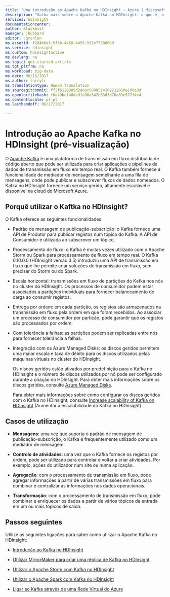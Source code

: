 ```yaml
---
title: "Uma introdução ao Apache Kafka no HDInsight – Azure | Microsoft Docs"
description: "Saiba mais sobre o Apache Kafka no HDInsight: o que é, o que faz e onde encontrar exemplos e obter informações sobre como começar."
services: hdinsight
documentationcenter: 
author: Blackmist
manager: jhubbard
editor: cgronlun
ms.assetid: f284b6e3-5f3b-4a50-b455-917e77588069
ms.service: hdinsight
ms.custom: hdinsightactive
ms.devlang: na
ms.topic: get-started-article
ms.tgt_pltfrm: na
ms.workload: big-data
ms.date: 06/15/2017
ms.author: larryfr
ms.translationtype: Human Translation
ms.sourcegitcommit: ff2fb126905d2a68c5888514262212010e108a3d
ms.openlocfilehash: f6a49be148ded1a90a642b83d3d70a83e572f4e4
ms.contentlocale: pt-pt
ms.lasthandoff: 06/17/2017

---
```

<a id="introducing-apache-kafka-on-hdinsight-preview" class="xliff"></a>

# Introdução ao Apache Kafka no HDInsight (pré-visualização)

O [Apache Kafka](https://kafka.apache.org) é uma plataforma de transmissão em fluxo distribuída de código aberto que pode ser utilizada para criar aplicações e pipelines de dados de transmissão em fluxo em tempo real. O Kafka também fornece a funcionalidade de mediador de mensagem semelhante a uma fila de mensagens, onde pode publicar e subscrever fluxos de dados nomeados. O Kafka no HDInsight fornece um serviço gerido, altamente escalável e disponível na cloud do Microsoft Azure.

<a id="why-use-kafka-on-hdinsight" class="xliff"></a>

## Porquê utilizar o Kaftka no HDInsight?

O Kafka oferece as seguintes funcionalidades:

* Padrão de mensagem de publicação-subscrição: o Kafka fornece uma API de Produtor para publicar registos num tópico do Kafka. A API de Consumidor é utilizada ao subscrever um tópico.

* Processamento de fluxo: o Kafka é muitas vezes utilizado com o Apache Storm ou Spark para processamento de fluxo em tempo real. O Kafka 0.10.0.0 (HDInsight versão 3.5) introduziu uma API de transmissão em fluxo que lhe permite criar soluções de transmissão em fluxo, sem precisar do Storm ou do Spark.

* Escala horizontal: transmissões em fluxo de partições do Kafka nos nós no cluster do HDInsight. Os processos de consumidor podem estar associados a partições individuais para fornecer balanceamento de carga ao consumir registos.

* Entrega por ordem: em cada partição, os registos são armazenados na transmissão em fluxo pela ordem em que foram recebidos. Ao associar um processo de consumidor por partição, pode garantir que os registos são processados por ordem.

* Com tolerância a falhas: as partições podem ser replicadas entre nós para fornecer tolerância a falhas.

* Integração com os Azure Managed Disks: os discos geridos permitem uma maior escala e taxa de débito para os discos utilizados pelas máquinas virtuais no cluster do HDInsight.

    Os discos geridos estão ativados por predefinição para o Kafka no HDInsight e o número de discos utilizados por nó pode ser configurado durante a criação no HDInsight. Para obter mais informações sobre os discos geridos, consulte [Azure Managed Disks](../storage/storage-managed-disks-overview.md).

    Para obter mais informações sobre como configurar os discos geridos com o Kafka no HDInsight, consulte [Increase scalability of Kafka on HDInsight](hdinsight-apache-kafka-scalability.md) (Aumentar a escalabilidade do Kafka no HDInsight).

<a id="use-cases" class="xliff"></a>

## Casos de utilização

* **Mensagens**: uma vez que suporta o padrão de mensagem de publicação-subscrição, o Kafka é frequentemente utilizado como um mediador de mensagem.

* **Controlo de atividades**: uma vez que o Kafka fornece os registos por ordem, pode ser utilizado para controlar e voltar a criar atividades. Por exemplo, ações do utilizador num site ou numa aplicação.

* **Agregação**: com o processamento de transmissão em fluxo, pode agregar informações a partir de várias transmissões em fluxo para combinar e centralizar as informações nos dados operacionais.

* **Transformação**: com o processamento de transmissão em fluxo, pode combinar e enriquecer os dados a partir de vários tópicos de entrada em um ou mais tópicos de saída.

<a id="next-steps" class="xliff"></a>

## Passos seguintes

Utilize as seguintes ligações para saber como utilizar o Apache Kafka no HDInsight:

* [Introdução ao Kafka no HDInsight](hdinsight-apache-kafka-get-started.md)

* [Utilizar MirrorMaker para criar uma réplica de Kafka no HDInsight](hdinsight-apache-kafka-mirroring.md)

* [Utilizar o Apache Storm com Kafka no HDInsight](hdinsight-apache-storm-with-kafka.md)

* [Utilizar o Apache Spark com Kafka no HDInsight](hdinsight-apache-spark-with-kafka.md)

* [Ligar ao Kafka através de uma Rede Virtual do Azure](hdinsight-apache-kafka-connect-vpn-gateway.md)
